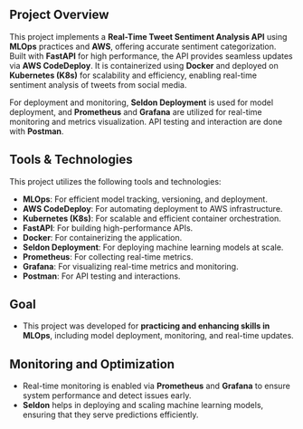 ## Project Overview
This project implements a **Real-Time Tweet Sentiment Analysis API** using **MLOps** practices and **AWS**, offering accurate sentiment categorization. Built with **FastAPI** for high performance, the API provides seamless updates via **AWS CodeDeploy**. It is containerized using **Docker** and deployed on **Kubernetes (K8s)** for scalability and efficiency, enabling real-time sentiment analysis of tweets from social media.

For deployment and monitoring, **Seldon Deployment** is used for model deployment, and **Prometheus** and **Grafana** are utilized for real-time monitoring and metrics visualization. API testing and interaction are done with **Postman**.

## Tools & Technologies
This project utilizes the following tools and technologies:
- **MLOps**: For efficient model tracking, versioning, and deployment.
- **AWS CodeDeploy**: For automating deployment to AWS infrastructure.
- **Kubernetes (K8s)**: For scalable and efficient container orchestration.
- **FastAPI**: For building high-performance APIs.
- **Docker**: For containerizing the application.
- **Seldon Deployment**: For deploying machine learning models at scale.
- **Prometheus**: For collecting real-time metrics.
- **Grafana**: For visualizing real-time metrics and monitoring.
- **Postman**: For API testing and interactions.

## Goal
- This project was developed for **practicing and enhancing skills in MLOps**, including model deployment, monitoring, and real-time updates.

## Monitoring and Optimization
- Real-time monitoring is enabled via **Prometheus** and **Grafana** to ensure system performance and detect issues early.
- **Seldon** helps in deploying and scaling machine learning models, ensuring that they serve predictions efficiently.
